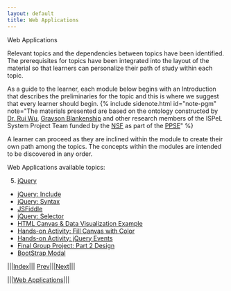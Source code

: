 ```yaml
---
layout: default
title: Web Applications
---
```

<span class="newthought">Web Applications</span>


Relevant topics and the dependencies between topics have been identified. The prerequisites for topics have been integrated into the layout of the material so that learners can personalize their path of study within each topic.  

As a guide to the learner, each module below begins with an Introduction that describes the preliminaries for the topic and this is where we suggest that every learner should begin.  {% include sidenote.html id="note-pgm" note="The materials presented are based on the ontology constructed by [Dr. Rui Wu](http://www.cs.ecu.edu/wu/),  [Grayson Blankenship]() and other research members of the ISPeL System Project Team funded by the [NSF](https://www.nsf.gov) as part of the [PPSE](https://ppse.ecu.edu/)" %}


A learner can proceed as they are inclined within the module to create their own path among the topics.   The concepts within the modules are intended to be discovered in any order.  


Web Applications available topics: 

5. [jQuery](file1/)
- [jQuery: Include](file1/#jquery-include)
- [jQuery: Syntax](file1/#jquery-syntax)
- [JSFiddle](file1/#jsfiddle)
- [jQuery: Selector](file2/#jquery-selector)
- [HTML Canvas & Data Visualization Example](file2/#html-canvas-&-data-visualization-example)
- [Hands-on Activity: Fill Canvas with Color](file2/#hands-on-activity-fill-canvas-with-color)
- [Hands-on Activity: jQuery Events](file3/#hands-on-activity-jquery-events)
- [Final Group Project: Part 2 Design](file3/#final-group-project-part-2-design)
- [BootStrap Modal](file3/#bootstrap-modal)



<script src="http://d3js.org/d3.v3.min.js"></script>
<script src="script/ontology.js"></script>

<!-- <div id="ontology_div"></div> -->
<!-- <div></div> -->
<body></body>



|||[Index](../)||| [Prev](../)|||[Next](file1/)|||

|||[Web Applications](../)|||

